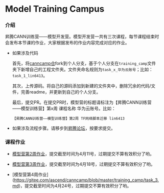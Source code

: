 # Model Training Campus

### 介绍
昇腾CANN训练营——模型开发营。模型开发营一共有三次课程，每节课程结束时会发布本节课的作业，大家根据发布的作业内容完成对应的作业。
- 如果涉及代码
    
    首先，将[canncamp仓](https://gitee.com/echo_lin/canncamp/tree/master)fork到个人分支，基于个人分支在`training_camp`文件夹下新增自己的工程文件夹。文件夹命名规则为`task_x_华为云账号`；比如：`task_1_lin6413`。

    其次，上传源码。将自己的源码添加到新建的文件夹中，删除冗余的代码/文件，完善readme，并更新到自己的个人分支。

    最后，提交PR。在提交PR时，模型营的标题请标注为【昇腾CANN训练营——模型训练营】第x周 课程名称 华为云账号。比如：
    ```
    【昇腾CANN训练营——模型训练营】第2周 TF网络脚本迁移 lin6413
    ```
    
- 如果涉及流程步骤。请移步到[昇腾论坛](https://bbs.huaweicloud.com/forum/thread-113294-1-1.html)，按要求提交。

### 课程作业

- [模型营第2周作业](https://gitee.com/ascend/canncamp/blob/master/training_camp/task_1.md)，提交截至时间为4月11号，过期提交不算有效积分了哟。

- [模型营第3周作业](https://gitee.com/ascend/canncamp/blob/master/training_camp/task_2.md)，提交截至时间为4月18号，过期提交不算有效积分了哟。

- [模型营第4周作业] (https://gitee.com/ascend/canncamp/blob/master/training_camp/task_3.md)，提交截至时间为4月24号，过期提交不算有效积分了哟。